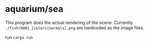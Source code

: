 # aquarium/sea
This program does the actual rendering of the scene.
Currently `./fish/0001_[colors|normals].png` are hardcoded as the image files. 

run `cargo run`